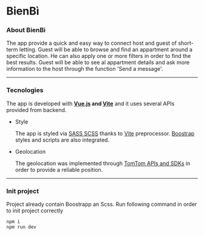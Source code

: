 # BienBì

### About BienBì

The app provide a quick and easy way to connect host and guest of short-term letting. Guest will be able to browse and find an appartment around a specific location. He can also apply one or more filters in order to find the best results. Guest will be able to see al appartment details and ask more information to the host through the function 'Send a message'.

---

### Tecnologies

The app is developed with <b>[Vue.js](https://vuejs.org/) and [Vite](https://vitejs.dev/)</b> and it uses several APIs provided from backend.

- Style

  The app is styled via [SASS SCSS](https://sass-lang.com/) thanks to [Vite](https://vitejs.dev/) preprocessor. [Boostrap](https://getbootstrap.com/) styles and scripts are also integrated.

- Geolocation

  The geolocation was implemented through [TomTom APIs and SDKs](https://developer.tomtom.com/) in order to provide a reliable position.

---

### Init project

<p>Project already contain Boostrapp an Scss. Run following command in order to init project correctly</p>

`npm i` <br>
`npm run dev`
